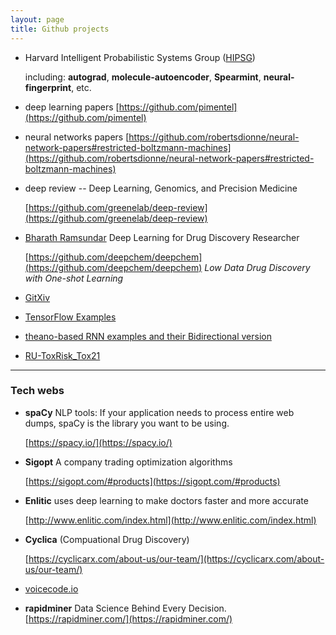 ```yaml
---
layout: page
title: Github projects
---
```


* Harvard Intelligent Probabilistic Systems Group ([HIPSG](https://github.com/HIPS))

  including: **autograd**, **molecule-autoencoder**, **Spearmint**, **neural-fingerprint**, etc.

* deep learning papers [https://github.com/pimentel](https://github.com/pimentel)

* neural networks papers [https://github.com/robertsdionne/neural-network-papers#restricted-boltzmann-machines](https://github.com/robertsdionne/neural-network-papers#restricted-boltzmann-machines)

* deep review -- Deep Learning, Genomics, and Precision Medicine

  [https://github.com/greenelab/deep-review](https://github.com/greenelab/deep-review)

* [Bharath Ramsundar](http://rbharath.github.io/) Deep Learning for Drug Discovery Researcher

  [https://github.com/deepchem/deepchem](https://github.com/deepchem/deepchem) *Low Data Drug Discovery with One-shot Learning*

* [GitXiv](http://www.gitxiv.com/)

* [TensorFlow Examples](https://github.com/aymericdamien/TensorFlow-Examples)

* [theano-based RNN examples and their Bidirectional version](https://github.com/uyaseen/theano-recurrence])

* [RU-ToxRisk_Tox21](https://github.com/flatkinson/EU-ToxRisk_Tox21)

----
### Tech webs

* **spaCy**
  NLP tools: If your application needs to process entire web dumps, spaCy is the library you want to be using.

  [https://spacy.io/](https://spacy.io/)

* **Sigopt** A company trading optimization algorithms

  [https://sigopt.com/#products](https://sigopt.com/#products)

* **Enlitic** uses deep learning to make doctors faster and more accurate

  [http://www.enlitic.com/index.html](http://www.enlitic.com/index.html)

* **Cyclica** (Compuational Drug Discovery)

  [https://cyclicarx.com/about-us/our-team/](https://cyclicarx.com/about-us/our-team/)

* [voicecode.io](http://voicecode.io/)

* **rapidminer** Data Science Behind Every Decision. 
  [https://rapidminer.com/](https://rapidminer.com/)